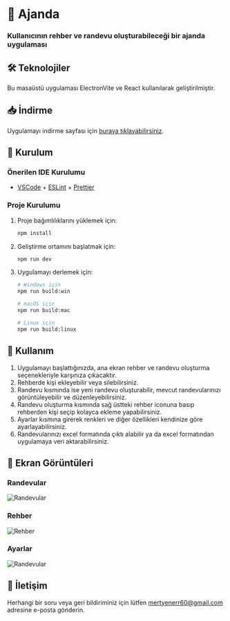 # 📅 Ajanda

### Kullanıcının rehber ve randevu oluşturabileceği bir ajanda uygulaması


## 🛠️ Teknolojiler

Bu masaüstü uygulaması ElectronVite ve React kullanılarak geliştirilmiştir.

## 📥 İndirme

Uygulamayı indirme sayfası için [buraya tıklayabilirsiniz](https://github.com/Cras15/Ajanda/releases/tag/1.0.0).

## 🚀 Kurulum

### Önerilen IDE Kurulumu

- [VSCode](https://code.visualstudio.com/) + [ESLint](https://marketplace.visualstudio.com/items?itemName=dbaeumer.vscode-eslint) + [Prettier](https://marketplace.visualstudio.com/items?itemName=esbenp.prettier-vscode)

### Proje Kurulumu

1. Proje bağımlılıklarını yüklemek için:

    ```bash
    npm install
    ```

2. Geliştirme ortamını başlatmak için:

    ```bash
    npm run dev
    ```

3. Uygulamayı derlemek için:

    ```bash
    # Windows için
    npm run build:win

    # macOS için
    npm run build:mac

    # Linux için
    npm run build:linux
    ```

## 📖 Kullanım

1. Uygulamayı başlattığınızda, ana ekran rehber ve randevu oluşturma seçenekleriyle karşınıza çıkacaktır.
2. Rehberde kişi ekleyebilir veya silebilirsiniz.
3. Randevu kısmında ise yeni randevu oluşturabilir, mevcut randevularınızı görüntüleyebilir ve düzenleyebilirsiniz.
4. Randevu oluşturma kısmında sağ üstteki rehber iconuna basıp rehberden kişi seçip kolayca ekleme yapabilirsiniz.
5. Ayarlar kısmına girerek renkleri ve diğer özellikleri kendinize göre ayarlayabilirsiniz.
6. Randevularınızı excel formatında çıktı alabilir ya da excel formatından uygulamaya veri aktarabilirsiniz.

## 🎨 Ekran Görüntüleri

### Randevular
![Randevular](https://i.hizliresim.com/5o63zwm.jpg)

### Rehber
![Rehber](https://i.hizliresim.com/sucg1g2.jpg)

### Ayarlar
![Randevular](https://i.hizliresim.com/gxh360l.jpg)

## 📧 İletişim

Herhangi bir soru veya geri bildiriminiz için lütfen [mertyenerr60@gmail.com](mailto:mertyenerr60@gmail.com) adresine e-posta gönderin.
